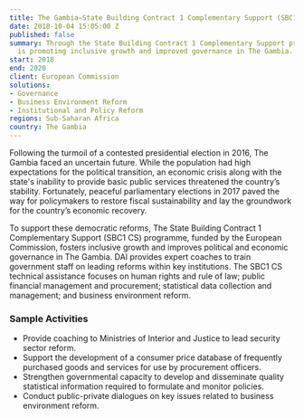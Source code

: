 ```yaml
---
title: The Gambia—State Building Contract 1 Complementary Support (SBC1 CS)
date: 2018-10-04 15:05:00 Z
published: false
summary: Through the State Building Contract 1 Complementary Support programme, DAI
  is promoting inclusive growth and improved governance in The Gambia.
start: 2018
end: 2020
client: European Commission
solutions:
- Governance
- Business Environment Reform
- Institutional and Policy Reform
regions: Sub-Saharan Africa
country: The Gambia
---
```


Following the turmoil of a contested presidential election in 2016, The Gambia faced an uncertain future. While the population had high expectations for the political transition, an economic crisis along with the state's inability to provide basic public services threatened the country’s stability. Fortunately, peaceful parliamentary elections in 2017 paved the way for policymakers to restore fiscal sustainability and lay the groundwork for the country’s economic recovery.

To support these democratic reforms, The State Building Contract 1 Complementary Support (SBC1 CS) programme, funded by the European Commission, fosters inclusive growth and improves political and economic governance in The Gambia. DAI provides expert coaches to train government staff on leading reforms within key institutions. The SBC1 CS technical assistance focuses on human rights and rule of law; public financial management and procurement; statistical data collection and management; and business environment reform.

### Sample Activities

* Provide coaching to Ministries of Interior and Justice to lead security sector reform.
* Support the development of a consumer price database of frequently purchased goods and services for use by procurement officers.
* Strengthen governmental capacity to develop and disseminate quality statistical information required to formulate and monitor policies.
* Conduct public-private dialogues on key issues related to business environment reform.